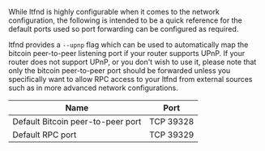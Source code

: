 While ltfnd is highly configurable when it comes to the network configuration,
the following is intended to be a quick reference for the default ports used so
port forwarding can be configured as required.

ltfnd provides a `--upnp` flag which can be used to automatically map the bitcoin
peer-to-peer listening port if your router supports UPnP.  If your router does
not support UPnP, or you don't wish to use it, please note that only the bitcoin
peer-to-peer port should be forwarded unless you specifically want to allow RPC
access to your ltfnd from external sources such as in more advanced network
configurations.

|Name|Port|
|----|----|
|Default Bitcoin peer-to-peer port|TCP 39328|
|Default RPC port|TCP 39329|
